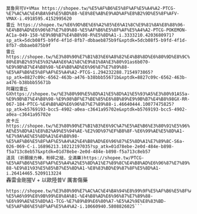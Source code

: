```莫魯貝可V+VMax https://shopee.tw/%E5%AF%B6%E5%8F%AF%E5%A4%A2-PTCG-%E7%AC%AC%E4%BA%94%E5%BD%88-%E8%8E%AB%E9%AD%AF%E8%B2%9D%E5%8F%AFV-VMAX-i.4918595.4152995620	```   
```雷丘 https://shopee.tw/%E6%9D%BE%E6%A2%85%E6%A1%8C%E9%81%8A%E8%88%96-%E4%B8%AD%E6%96%87%E7%89%88-%E5%AF%B6%E5%8F%AF%E5%A4%A2-PTCG-POKEMON-AC1a-049-158-%E9%9B%B7%E4%B8%98-R%E5%8D%A1-i.3333210.4203680971?sp_atk=5dcb08f5-b9fd-4f1d-8fb7-dbbaeb875b9f&xptdk=5dcb08f5-b9fd-4f1d-8fb7-dbbaeb875b9f```  
```雷丘 https://shopee.tw/%E3%80%90%E7%B1%B3%E6%A8%82%E4%B8%8D%E6%80%9D%E8%9C%80%E8%B2%93%E5%92%AA%E6%A1%8C%E9%81%8A%E3%80%91as6b070-%E9%9B%B7%E4%B8%98-%E4%B8%AD%E6%96%87%E7%89%88-%E5%AF%B6%E5%8F%AF%E5%A4%A2-PTCG-i.294232288.7154973865?sp_atk=8827c09c-6562-463b-a476-b38bbb55671b&xptdk=8827c09c-6562-463b-a476-b38bbb55671b```  
```阿羅拉雷丘 GXhttps://shopee.tw/%E3%80%90%E5%8D%A1%E5%8D%A1%E5%93%A5%E3%80%91AS5a-%E9%9B%B7%E4%B8%98-%E9%98%BF%E7%BE%85%E6%8B%89%E9%9B%B7%E4%B8%98GX-RR-067-184-PTCG-%E4%B8%AD%E6%96%87%E7%89%88-i.46640444.10077475825?sp_atk=b5769193-bcc5-4902-a0ea-c3641a95702e&xptdk=b5769193-bcc5-4902-a0ea-c3641a95702e```  
```皮卡丘  https://shopee.tw/%E3%80%90%E7%B1%B3%E6%9C%A7%E5%AE%B6%E3%80%91%E5%96%AE%E5%8D%A1%E8%B2%A9%E5%94%AE-%E2%9D%97%EF%B8%8F-%E6%99%AE%E5%8D%A1-%E7%9A%AE%E5%8D%A1%E4%B8%98-%E5%AF%B6%E5%8F%AF%E5%A4%A2%E4%B8%AD%E6%96%87%E5%8D%A1%E7%89%8C-S6a-026-069-C-i.16896213.10212197035?sp_atk=01d78ebe-2e0d-484e-b898-f5a713c8eb57&xptdk=01d78ebe-2e0d-484e-b898-f5a713c8eb57```  
```道具 (祈願接力棒，粉碎之槌，全滿藥)https://shopee.tw/PTCG-%E5%AF%B6%E5%8F%AF%E5%A4%A2%E5%8D%A1%E7%89%8C%E4%B8%AD%E6%96%87%E7%89%88-%E9%81%93%E5%85%B7%E5%8D%A1-%E8%83%BD%E9%87%8F%E5%8D%A1-i.26414465.5209113224```  
轟雷金剛猩V + 以歐陸普V
厲害傷藥  
```妙蛙系列 https://shopee.tw/%E3%80%90OPer%E3%80%91%E5%A6%99%E8%9B%99%E8%8A%B1-%E5%99%B4%E7%81%AB%E9%BE%8D-%E6%B0%B4%E7%AE%AD%E9%BE%9C-%E6%80%A5%E5%87%8D%E9%B3%A5-%E7%81%AB%E7%84%B0%E9%B3%A5-%E9%96%83%E9%9B%BB%E9%B3%A5-%E6%9A%B4%E9%AF%89%E9%BE%8D-%E7%9A%AE%E5%8D%A1%E4%B8%98-%E4%BB%99%E5%AD%90%E4%BC%8A%E5%B8%83-%E7%8F%AD%E5%9F%BA%E6%8B%89%E6%96%AF-%E7%99%BE%E8%AE%8A%E6%80%AA-%E4%BC%8A%E5%B8%83-%E5%8D%A1%E6%AF%94%E7%8D%B8-i.64476915.12293912632?sp_atk=0babc92f-e621-4b03-b503-8faa79366aea&xptdk=0babc92f-e621-4b03-b503-8faa79366aea  
https://shopee.tw/%E3%80%90%E7%AC%AC%E4%BA%94%E8%99%9F%E5%AF%B6%E5%8F%AF%E5%A4%A2%E4%B8%AD%E5%BF%83%E3%80%91PTCG-%E5%A6%99%E8%9B%99%E8%8A%B1-%E4%B8%AD%E6%96%87%E7%89%88-%E6%99%AE%E5%8D%A1-TCG-%E7%89%B9%E6%80%A7-%E5%A2%9E%E8%83%BD-%E5%AF%B6%E5%8F%AF%E5%A4%A2-i.10660940.5808826025```
